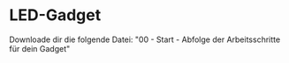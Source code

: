# LED-Gadget


Downloade dir die folgende Datei:
"00 - Start - Abfolge der Arbeitsschritte für dein Gadget"
